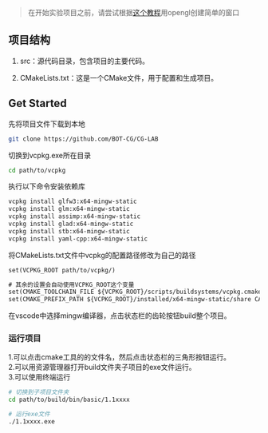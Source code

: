 
>在开始实验项目之前，请尝试根据[这个教程](https://github.com/BOT-CG/Compter-Graphics/blob/main/vscode%E5%AE%89%E8%A3%85opengl/index.md)用opengl创建简单的窗口

## 项目结构



1. src：源代码目录，包含项目的主要代码。

2. CMakeLists.txt：这是一个CMake文件，用于配置和生成项目。

## Get Started

先将项目文件下载到本地
```bash
git clone https://github.com/BOT-CG/CG-LAB
```

切换到vcpkg.exe所在目录
```bash
cd path/to/vcpkg
```
执行以下命令安装依赖库
```bash
vcpkg install glfw3:x64-mingw-static
vcpkg install glm:x64-mingw-static
vcpkg install assimp:x64-mingw-static
vcpkg install glad:x64-mingw-static
vcpkg install stb:x64-mingw-static
vcpkg install yaml-cpp:x64-mingw-static
``` 

将CMakeLists.txt文件中vcpkg的配置路径修改为自己的路径
```txt
set(VCPKG_ROOT path/to/vcpkg/)

# 其余的设置会自动使用VCPKG_ROOT这个变量
set(CMAKE_TOOLCHAIN_FILE ${VCPKG_ROOT}/scripts/buildsystems/vcpkg.cmake CACHE STRING "")
set(CMAKE_PREFIX_PATH ${VCPKG_ROOT}/installed/x64-mingw-static/share CACHE STRING "")
```

在vscode中选择mingw编译器，点击状态栏的齿轮按钮build整个项目。

### 运行项目

1.可以点击cmake工具的的文件名，然后点击状态栏的三角形按钮运行。  
2.可以用资源管理器打开build文件夹子项目的exe文件运行。  
3.可以使用终端运行
```bash
# 切换到子项目文件夹
cd path/to/build/bin/basic/1.1xxxx

# 运行exe文件
./1.1xxxx.exe
```



